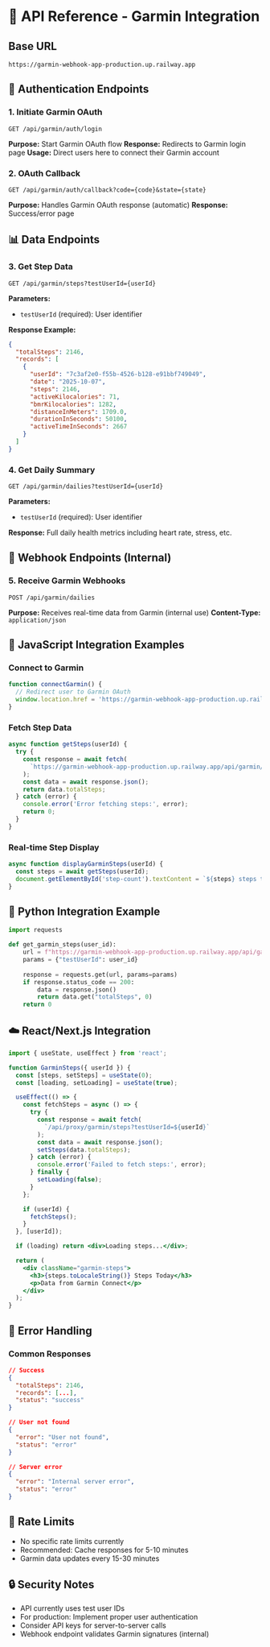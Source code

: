 # 🔗 API Reference - Garmin Integration

## Base URL
```
https://garmin-webhook-app-production.up.railway.app
```

## 🔐 Authentication Endpoints

### 1. Initiate Garmin OAuth
```http
GET /api/garmin/auth/login
```
**Purpose:** Start Garmin OAuth flow
**Response:** Redirects to Garmin login page
**Usage:** Direct users here to connect their Garmin account

### 2. OAuth Callback
```http
GET /api/garmin/auth/callback?code={code}&state={state}
```
**Purpose:** Handles Garmin OAuth response (automatic)
**Response:** Success/error page

## 📊 Data Endpoints

### 3. Get Step Data
```http
GET /api/garmin/steps?testUserId={userId}
```

**Parameters:**
- `testUserId` (required): User identifier

**Response Example:**
```json
{
  "totalSteps": 2146,
  "records": [
    {
      "userId": "7c3af2e0-f55b-4526-b128-e91bbf749049",
      "date": "2025-10-07",
      "steps": 2146,
      "activeKilocalories": 71,
      "bmrKilocalories": 1282,
      "distanceInMeters": 1709.0,
      "durationInSeconds": 50100,
      "activeTimeInSeconds": 2667
    }
  ]
}
```

### 4. Get Daily Summary
```http
GET /api/garmin/dailies?testUserId={userId}
```

**Parameters:**
- `testUserId` (required): User identifier

**Response:** Full daily health metrics including heart rate, stress, etc.

## 🔔 Webhook Endpoints (Internal)

### 5. Receive Garmin Webhooks
```http
POST /api/garmin/dailies
```
**Purpose:** Receives real-time data from Garmin (internal use)
**Content-Type:** `application/json`

## 📱 JavaScript Integration Examples

### Connect to Garmin
```javascript
function connectGarmin() {
  // Redirect user to Garmin OAuth
  window.location.href = 'https://garmin-webhook-app-production.up.railway.app/api/garmin/auth/login';
}
```

### Fetch Step Data
```javascript
async function getSteps(userId) {
  try {
    const response = await fetch(
      `https://garmin-webhook-app-production.up.railway.app/api/garmin/steps?testUserId=${userId}`
    );
    const data = await response.json();
    return data.totalSteps;
  } catch (error) {
    console.error('Error fetching steps:', error);
    return 0;
  }
}
```

### Real-time Step Display
```javascript
async function displayGarminSteps(userId) {
  const steps = await getSteps(userId);
  document.getElementById('step-count').textContent = `${steps} steps today`;
}
```

## 🐍 Python Integration Example
```python
import requests

def get_garmin_steps(user_id):
    url = f"https://garmin-webhook-app-production.up.railway.app/api/garmin/steps"
    params = {"testUserId": user_id}
    
    response = requests.get(url, params=params)
    if response.status_code == 200:
        data = response.json()
        return data.get("totalSteps", 0)
    return 0
```

## ☁️ React/Next.js Integration
```jsx
import { useState, useEffect } from 'react';

function GarminSteps({ userId }) {
  const [steps, setSteps] = useState(0);
  const [loading, setLoading] = useState(true);

  useEffect(() => {
    const fetchSteps = async () => {
      try {
        const response = await fetch(
          `/api/proxy/garmin/steps?testUserId=${userId}`
        );
        const data = await response.json();
        setSteps(data.totalSteps);
      } catch (error) {
        console.error('Failed to fetch steps:', error);
      } finally {
        setLoading(false);
      }
    };

    if (userId) {
      fetchSteps();
    }
  }, [userId]);

  if (loading) return <div>Loading steps...</div>;

  return (
    <div className="garmin-steps">
      <h3>{steps.toLocaleString()} Steps Today</h3>
      <p>Data from Garmin Connect</p>
    </div>
  );
}
```

## 🔄 Error Handling

### Common Responses
```json
// Success
{
  "totalSteps": 2146,
  "records": [...],
  "status": "success"
}

// User not found
{
  "error": "User not found",
  "status": "error"
}

// Server error
{
  "error": "Internal server error",
  "status": "error"
}
```

## 🚦 Rate Limits
- No specific rate limits currently
- Recommended: Cache responses for 5-10 minutes
- Garmin data updates every 15-30 minutes

## 🔒 Security Notes
- API currently uses test user IDs
- For production: Implement proper user authentication
- Consider API keys for server-to-server calls
- Webhook endpoint validates Garmin signatures (internal)